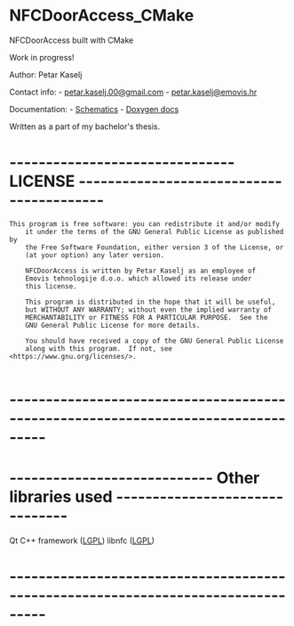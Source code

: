 # NFCDoorAccess_CMake
NFCDoorAccess built with CMake

Work in progress!

Author: Petar Kaselj <br>

Contact info:
    - petar.kaselj.00@gmail.com
    - petar.kaselj@emovis.hr

Documentation: 
    - <a href="https://github.com/pkaselj/NFCDoorAccessCMakeDocumentation">Schematics</a>
    - <a href="">Doxygen docs</a>


Written as a part of my bachelor's thesis.

# ------------------------------- LICENSE -----------------------------------------

```
This program is free software: you can redistribute it and/or modify
    it under the terms of the GNU General Public License as published by
    the Free Software Foundation, either version 3 of the License, or
    (at your option) any later version.

    NFCDoorAccess is written by Petar Kaselj as an employee of
    Emovis tehnologije d.o.o. which allowed its release under
    this license.

    This program is distributed in the hope that it will be useful,
    but WITHOUT ANY WARRANTY; without even the implied warranty of
    MERCHANTABILITY or FITNESS FOR A PARTICULAR PURPOSE.  See the
    GNU General Public License for more details.

    You should have received a copy of the GNU General Public License
    along with this program.  If not, see <https://www.gnu.org/licenses/>.
  
 ```
    
# ---------------------------------------------------------------------------------

# ---------------------------- Other libraries used -------------------------------
Qt C++ framework (<a href="https://www.qt.io/faq/tag/qt-open-source-licensing">LGPL</a>)
libnfc (<a href="http://nfc-tools.org/index.php/Libnfc:License">LGPL</a>)
# ---------------------------------------------------------------------------------
